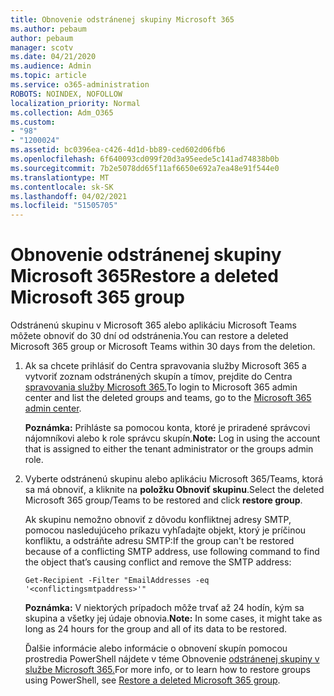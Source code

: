 ```yaml
---
title: Obnovenie odstránenej skupiny Microsoft 365
ms.author: pebaum
author: pebaum
manager: scotv
ms.date: 04/21/2020
ms.audience: Admin
ms.topic: article
ms.service: o365-administration
ROBOTS: NOINDEX, NOFOLLOW
localization_priority: Normal
ms.collection: Adm_O365
ms.custom:
- "98"
- "1200024"
ms.assetid: bc0396ea-c426-4d1d-bb89-ced602d06fb6
ms.openlocfilehash: 6f640093cd099f20d3a95eede5c141ad74838b0b
ms.sourcegitcommit: 7b2e5078dd65f11af6650e692a7ea48e91f544e0
ms.translationtype: MT
ms.contentlocale: sk-SK
ms.lasthandoff: 04/02/2021
ms.locfileid: "51505705"
---
```

# <a name="restore-a-deleted-microsoft-365-group"></a><span data-ttu-id="e9566-102">Obnovenie odstránenej skupiny Microsoft 365</span><span class="sxs-lookup"><span data-stu-id="e9566-102">Restore a deleted Microsoft 365 group</span></span>

<span data-ttu-id="e9566-103">Odstránenú skupinu v Microsoft 365 alebo aplikáciu Microsoft Teams môžete obnoviť do 30 dní od odstránenia.</span><span class="sxs-lookup"><span data-stu-id="e9566-103">You can restore a deleted Microsoft 365 group or Microsoft Teams within 30 days from the deletion.</span></span>

1. <span data-ttu-id="e9566-104">Ak sa chcete prihlásiť do Centra spravovania služby Microsoft 365 a vytvoriť zoznam odstránených skupín a tímov, prejdite do Centra [spravovania služby Microsoft 365.](https://aka.ms/RestoreDeletedGroup)</span><span class="sxs-lookup"><span data-stu-id="e9566-104">To login to Microsoft 365 admin center and list the deleted groups and teams, go to the [Microsoft 365 admin center](https://aka.ms/RestoreDeletedGroup).</span></span>

    <span data-ttu-id="e9566-105">**Poznámka:** Prihláste sa pomocou konta, ktoré je priradené správcovi nájomníkovi alebo k role správcu skupín.</span><span class="sxs-lookup"><span data-stu-id="e9566-105">**Note:** Log in using the account that is assigned to either the tenant administrator or the groups admin role.</span></span>

1. <span data-ttu-id="e9566-106">Vyberte odstránenú skupinu alebo aplikáciu Microsoft 365/Teams, ktorá sa má obnoviť, a kliknite na **položku Obnoviť skupinu**.</span><span class="sxs-lookup"><span data-stu-id="e9566-106">Select the deleted Microsoft 365 group/Teams to be restored and click **restore group**.</span></span>

    <span data-ttu-id="e9566-107">Ak skupinu nemožno obnoviť z dôvodu konfliktnej adresy SMTP, pomocou nasledujúceho príkazu vyhľadajte objekt, ktorý je príčinou konfliktu, a odstráňte adresu SMTP:</span><span class="sxs-lookup"><span data-stu-id="e9566-107">If the group can't be restored because of a conflicting SMTP address, use following command to find the object that’s causing conflict and remove the SMTP address:</span></span>

    `Get-Recipient -Filter "EmailAddresses -eq '<conflictingsmtpaddress>'"`

    <span data-ttu-id="e9566-108">**Poznámka:** V niektorých prípadoch môže trvať až 24 hodín, kým sa skupina a všetky jej údaje obnovia.</span><span class="sxs-lookup"><span data-stu-id="e9566-108">**Note:** In some cases, it might take as long as 24 hours for the group and all of its data to be restored.</span></span>

    <span data-ttu-id="e9566-109">Ďalšie informácie alebo informácie o obnovení skupín pomocou prostredia PowerShell nájdete v téme Obnovenie [odstránenej skupiny v službe Microsoft 365.](https://go.microsoft.com/fwlink/?linkid=867802)</span><span class="sxs-lookup"><span data-stu-id="e9566-109">For more info, or to learn how to restore groups using PowerShell, see [Restore a deleted Microsoft 365 group](https://go.microsoft.com/fwlink/?linkid=867802).</span></span>